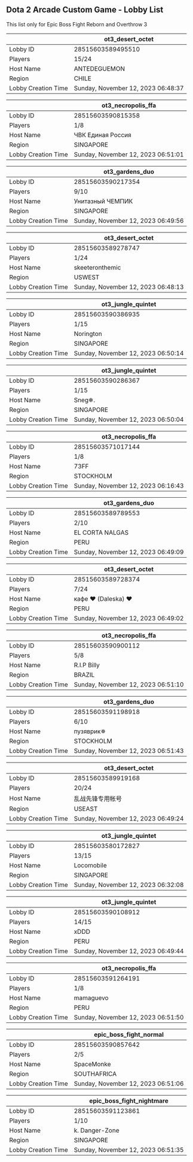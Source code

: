 ## Dota 2 Arcade Custom Game - Lobby List

This list only for Epic Boss Fight Reborn and Overthrow 3

|  | ot3_desert_octet |
| ------ | ------ |
| Lobby ID | 28515603589495510 |
| Players | 15/24 |
| Host Name | ANTEDEGUEMON |
| Region | CHILE |
| Lobby Creation Time | Sunday, November 12, 2023 06:48:37 |


|  | ot3_necropolis_ffa |
| ------ | ------ |
| Lobby ID | 28515603590815358 |
| Players | 1/8 |
| Host Name | ЧВК Единая Россия |
| Region | SINGAPORE |
| Lobby Creation Time | Sunday, November 12, 2023 06:51:01 |


|  | ot3_gardens_duo |
| ------ | ------ |
| Lobby ID | 28515603590217354 |
| Players | 9/10 |
| Host Name | Унитазный ЧЕМПИК |
| Region | SINGAPORE |
| Lobby Creation Time | Sunday, November 12, 2023 06:49:56 |


|  | ot3_desert_octet |
| ------ | ------ |
| Lobby ID | 28515603589278747 |
| Players | 1/24 |
| Host Name | skeeteronthemic |
| Region | USWEST |
| Lobby Creation Time | Sunday, November 12, 2023 06:48:13 |


|  | ot3_jungle_quintet |
| ------ | ------ |
| Lobby ID | 28515603590386935 |
| Players | 1/15 |
| Host Name | Norington |
| Region | SINGAPORE |
| Lobby Creation Time | Sunday, November 12, 2023 06:50:14 |


|  | ot3_jungle_quintet |
| ------ | ------ |
| Lobby ID | 28515603590286367 |
| Players | 1/15 |
| Host Name | Sneg❄︎. |
| Region | SINGAPORE |
| Lobby Creation Time | Sunday, November 12, 2023 06:50:04 |


|  | ot3_necropolis_ffa |
| ------ | ------ |
| Lobby ID | 28515603571017144 |
| Players | 1/8 |
| Host Name | 73FF |
| Region | STOCKHOLM |
| Lobby Creation Time | Sunday, November 12, 2023 06:16:43 |


|  | ot3_gardens_duo |
| ------ | ------ |
| Lobby ID | 28515603589789553 |
| Players | 2/10 |
| Host Name | EL CORTA NALGAS |
| Region | PERU |
| Lobby Creation Time | Sunday, November 12, 2023 06:49:09 |


|  | ot3_desert_octet |
| ------ | ------ |
| Lobby ID | 28515603589728374 |
| Players | 7/24 |
| Host Name | кафе ♥ (Daleska) ♥ |
| Region | PERU |
| Lobby Creation Time | Sunday, November 12, 2023 06:49:02 |


|  | ot3_necropolis_ffa |
| ------ | ------ |
| Lobby ID | 28515603590900112 |
| Players | 5/8 |
| Host Name | R.I.P Billy |
| Region | BRAZIL |
| Lobby Creation Time | Sunday, November 12, 2023 06:51:10 |


|  | ot3_gardens_duo |
| ------ | ------ |
| Lobby ID | 28515603591198918 |
| Players | 6/10 |
| Host Name | пузяврик✵ |
| Region | STOCKHOLM |
| Lobby Creation Time | Sunday, November 12, 2023 06:51:43 |


|  | ot3_desert_octet |
| ------ | ------ |
| Lobby ID | 28515603589919168 |
| Players | 20/24 |
| Host Name | 乱战先锋专用帐号 |
| Region | USEAST |
| Lobby Creation Time | Sunday, November 12, 2023 06:49:24 |


|  | ot3_jungle_quintet |
| ------ | ------ |
| Lobby ID | 28515603580172827 |
| Players | 13/15 |
| Host Name | Locomobile | The Chimney |
| Region | SINGAPORE |
| Lobby Creation Time | Sunday, November 12, 2023 06:32:08 |


|  | ot3_jungle_quintet |
| ------ | ------ |
| Lobby ID | 28515603590108912 |
| Players | 14/15 |
| Host Name | xDDD |
| Region | PERU |
| Lobby Creation Time | Sunday, November 12, 2023 06:49:44 |


|  | ot3_necropolis_ffa |
| ------ | ------ |
| Lobby ID | 28515603591264191 |
| Players | 1/8 |
| Host Name | mamaguevo |
| Region | PERU |
| Lobby Creation Time | Sunday, November 12, 2023 06:51:50 |


|  | epic_boss_fight_normal |
| ------ | ------ |
| Lobby ID | 28515603590857642 |
| Players | 2/5 |
| Host Name | SpaceMonke |
| Region | SOUTHAFRICA |
| Lobby Creation Time | Sunday, November 12, 2023 06:51:06 |


|  | epic_boss_fight_nightmare |
| ------ | ------ |
| Lobby ID | 28515603591123861 |
| Players | 1/10 |
| Host Name | k. Danger-Zone |
| Region | SINGAPORE |
| Lobby Creation Time | Sunday, November 12, 2023 06:51:35 |


